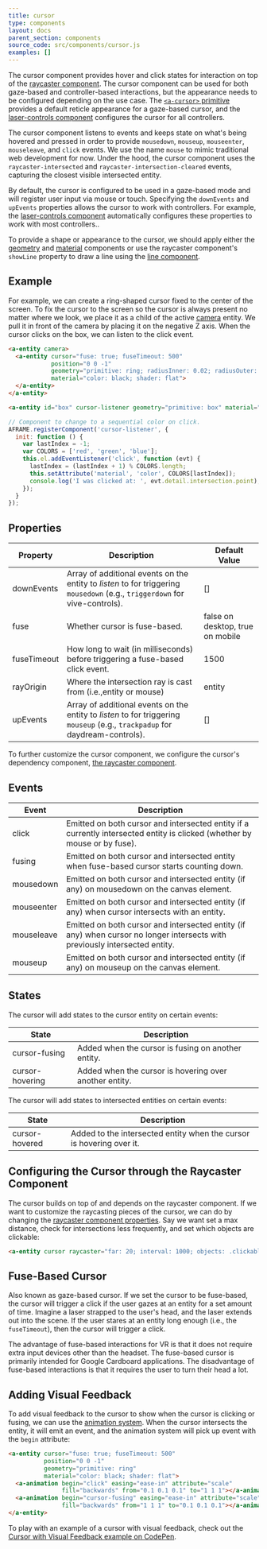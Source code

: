 ```yaml
---
title: cursor
type: components
layout: docs
parent_section: components
source_code: src/components/cursor.js
examples: []
---
```


[a-cursor]: ../primitives/a-cursor.md
[laser-controls]: ./laser-controls.md
[raycaster]: ./raycaster.md

The cursor component provides hover and click states for interaction on top of
the [raycaster component][raycaster]. The cursor component can be used for
both gaze-based and controller-based interactions, but the appearance needs
to be configured depending on the use case. The [`<a-cursor>`
primitive][a-cursor] provides a default reticle appearance for a gaze-based
cursor, and the [laser-controls component][laser-controls] configures the
cursor for all controllers.

The cursor component listens to events and keeps state on what's being hovered
and pressed in order to provide `mousedown`, `mouseup`, `mouseenter`,
`mouseleave`, and `click` events. We use the name `mouse` to mimic
traditional web development for now. Under the hood, the cursor component uses
the `raycaster-intersected` and `raycaster-intersection-cleared` events,
capturing the closest visible intersected entity.

By default, the cursor is configured to be used in a gaze-based mode and will
register user input via mouse or touch. Specifying the `downEvents` and
`upEvents` properties allows the cursor to work with controllers. For example,
the [laser-controls component][laser-controls] automatically configures these
properties to work with most controllers..

[geometry]: ./geometry.md
[line]: ./line.md
[material]: ./material.md

To provide a shape or appearance to the cursor, we should apply either the
[geometry][geometry] and [material][material] components or use the raycaster
component's `showLine` property to draw a line using the [line
component][line].

## Example

[camera]: ./camera.md

For example, we can create a ring-shaped cursor fixed to the center of the
screen. To fix the cursor to the screen so the cursor is always present no
matter where we look, we place it as a child of the active [camera][camera]
entity. We pull it in front of the camera by placing it on the negative Z axis.
When the cursor clicks on the box, we can listen to the click event.

```html
<a-entity camera>
  <a-entity cursor="fuse: true; fuseTimeout: 500"
            position="0 0 -1"
            geometry="primitive: ring; radiusInner: 0.02; radiusOuter: 0.03"
            material="color: black; shader: flat">
  </a-entity>
</a-entity>

<a-entity id="box" cursor-listener geometry="primitive: box" material="color: blue"></a-entity>
```

```js
// Component to change to a sequential color on click.
AFRAME.registerComponent('cursor-listener', {
  init: function () {
    var lastIndex = -1;
    var COLORS = ['red', 'green', 'blue'];
    this.el.addEventListener('click', function (evt) {
      lastIndex = (lastIndex + 1) % COLORS.length;
      this.setAttribute('material', 'color', COLORS[lastIndex]);
      console.log('I was clicked at: ', evt.detail.intersection.point);
    });
  }
});
```

## Properties

| Property    | Description                                                                                                                | Default Value                    |
|-------------|----------------------------------------------------------------------------------------------------------------------------|----------------------------------|
| downEvents  | Array of additional events on the entity to *listen* to for triggering `mousedown` (e.g., `triggerdown` for vive-controls).  | []                               |
| fuse        | Whether cursor is fuse-based.                                                                                              | false on desktop, true on mobile |
| fuseTimeout | How long to wait (in milliseconds) before triggering a fuse-based click event.                                             | 1500                             |
| rayOrigin     | Where the intersection ray is cast from (i.e.,entity or mouse) | entity
| upEvents    | Array of additional events on the entity to *listen* to for triggering `mouseup` (e.g., `trackpadup` for daydream-controls). | []                               |

To further customize the cursor component, we configure the cursor's dependency
component, [the raycaster component][raycaster].

## Events

| Event         | Description                                                                                                                 |
|---------------|-----------------------------------------------------------------------------------------------------------------------------|
| click         | Emitted on both cursor and intersected entity if a currently intersected entity is clicked (whether by mouse or by fuse).   |
| fusing        | Emitted on both cursor and intersected entity when fuse-based cursor starts counting down.                                  |
| mousedown     | Emitted on both cursor and intersected entity (if any) on mousedown on the canvas element.                                  |
| mouseenter    | Emitted on both cursor and intersected entity (if any) when cursor intersects with an entity.                               |
| mouseleave    | Emitted on both cursor and intersected entity (if any) when cursor no longer intersects with previously intersected entity. |
| mouseup       | Emitted on both cursor and intersected entity (if any) on mouseup on the canvas element.                                    |

## States

The cursor will add states to the cursor entity on certain events:

| State           | Description                                            |
|-----------------|--------------------------------------------------------|
| cursor-fusing   | Added when the cursor is fusing on another entity.     |
| cursor-hovering | Added when the cursor is hovering over another entity. |

The cursor will add states to intersected entities on certain events:

| State          | Description                                                          |
|----------------|----------------------------------------------------------------------|
| cursor-hovered | Added to the intersected entity when the cursor is hovering over it. |

## Configuring the Cursor through the Raycaster Component

[raycasterprops]: ./raycaster.md#properties

The cursor builds on top of and depends on the raycaster component. If we
want to customize the raycasting pieces of the cursor, we can do by changing
the [raycaster component properties][raycasterprops]. Say we want set a max
distance, check for intersections less frequently, and set which objects are
clickable:

```html
<a-entity cursor raycaster="far: 20; interval: 1000; objects: .clickable"></a-entity>
```

## Fuse-Based Cursor

Also known as gaze-based cursor. If we set the cursor to be fuse-based, the
cursor will trigger a click if the user gazes at an entity for a set amount of
time. Imagine a laser strapped to the user's head, and the laser extends out
into the scene. If the user stares at an entity long enough (i.e., the
`fuseTimeout`), then the cursor will trigger a click.

The advantage of fuse-based interactions for VR is that it does not require
extra input devices other than the headset. The fuse-based cursor is primarily
intended for Google Cardboard applications. The disadvantage of fuse-based
interactions is that it requires the user to turn their head a lot.

## Adding Visual Feedback

[animation]: ../core/animations.md

To add visual feedback to the cursor to show when the cursor is clicking or
fusing, we can use the [animation system][animation].  When the cursor
intersects the entity, it will emit an event, and the animation system will
pick up event with the `begin` attribute:

```html
<a-entity cursor="fuse: true; fuseTimeout: 500"
          position="0 0 -1"
          geometry="primitive: ring"
          material="color: black; shader: flat">
  <a-animation begin="click" easing="ease-in" attribute="scale"
               fill="backwards" from="0.1 0.1 0.1" to="1 1 1"></a-animation>
  <a-animation begin="cursor-fusing" easing="ease-in" attribute="scale"
               fill="backwards" from="1 1 1" to="0.1 0.1 0.1"></a-animation>
</a-entity>
```

[cursor-codepen]: http://codepen.io/anon/pen/dpmpJP

To play with an example of a cursor with visual feedback, check out the [Cursor
with Visual Feedback example on CodePen][cursor-codepen].
